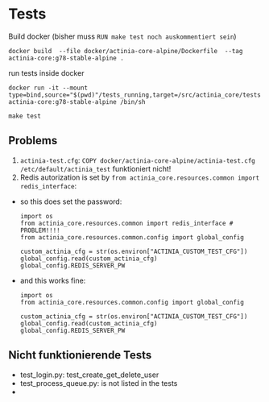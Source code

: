 # Tests

Build docker (bisher muss `RUN make test noch auskommentiert sein`)
```
docker build  --file docker/actinia-core-alpine/Dockerfile  --tag actinia-core:g78-stable-alpine .
```

run tests inside docker
```
docker run -it --mount type=bind,source="$(pwd)"/tests_running,target=/src/actinia_core/tests actinia-core:g78-stable-alpine /bin/sh

make test
```

## Problems
1. `actinia-test.cfg`: `COPY docker/actinia-core-alpine/actinia-test.cfg /etc/default/actinia_test` funktioniert nicht!
2. Redis autorization is set by `from actinia_core.resources.common import redis_interface`:
  * so this does set the password:
    ```
    import os
    from actinia_core.resources.common import redis_interface # PROBLEM!!!!
    from actinia_core.resources.common.config import global_config

    custom_actinia_cfg = str(os.environ["ACTINIA_CUSTOM_TEST_CFG"])
    global_config.read(custom_actinia_cfg)
    global_config.REDIS_SERVER_PW
    ```
  * and this works fine:
    ```
    import os
    from actinia_core.resources.common.config import global_config

    custom_actinia_cfg = str(os.environ["ACTINIA_CUSTOM_TEST_CFG"])
    global_config.read(custom_actinia_cfg)
    global_config.REDIS_SERVER_PW
    ```

## Nicht funktionierende Tests
* test_login.py: test_create_get_delete_user
* test_process_queue.py: is not listed in the tests
* 
